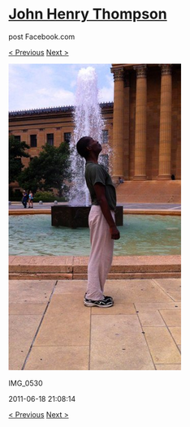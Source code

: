 # [John Henry Thompson](../README.md)
post Facebook.com

[< Previous](2011-06-18-1.md) [Next >](2011-06-18-3.md)

[![](../media/2011-06-18/Bike-Ride-To-Art-Museum-IMG_0530.jpg)](../README.md)

IMG_0530

2011-06-18 21:08:14

[< Previous](2011-06-18-1.md) [Next >](2011-06-18-3.md)